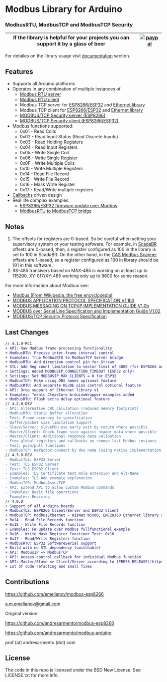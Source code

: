 # Modbus Library for Arduino
### ModbusRTU, ModbusTCP and ModbusTCP Security

|If the library is helpful for your projects you can support it by a glass of beer|[![paypal](https://www.paypalobjects.com/en_US/i/btn/btn_donate_SM.gif)](https://www.paypal.com/cgi-bin/webscr?cmd=_s-xclick&hosted_button_id=Z38SLGAKGM93S&source=url)|
|---|---|

For detailes on the library usage visit [documentation](documentation) section.

## Features

* Supports all Arduino platforms
* Operates in any combination of multiple instances of
  * [Modbus RTU server](examples/RTU)
  * [Modbus RTU client](examples/RTU)
  * Modbus TCP server for [ESP8266/ESP32](examples/TCP_ESP) and [Ethernet library](examples/TCP_Ethernet)
  * Modbus TCP client for [ESP8266/ESP32](examples/TCP_ESP) and [Ethernet library](examples/TCP_Ethernet)
  * [MODBUS/TCP Security server (ESP8266)](examples/TLS)
  * [MODBUS/TCP Security client (ESP8266/ESP32)](examples/TLS)
* Modbus functions supported:
  * 0x01 - Read Coils
  * 0x02 - Read Input Status (Read Discrete Inputs)
  * 0x03 - Read Holding Registers
  * 0x04 - Read Input Registers
  * 0x05 - Write Single Coil
  * 0x06 - Write Single Register
  * 0x0F - Write Multiple Coils
  * 0x10 - Write Multiple Registers
  * 0x14 - Read File Record
  * 0x15 - Write File Record
  * 0x16 - Mask Write Register
  * 0x17 - Read/Write multiple registers
* [Callbacks](examples/Callback) driven design
* Real life complex examples:
  * [ESP8266/ESP32 firmware update over Modbus](examples/Files)
  * [ModbusRTU to ModbusTCP bridge](examples/bridge)

## Notes

1. The offsets for registers are 0-based. So be careful when setting your supervisory system or your testing software. For example, in [ScadaBR](http://www.scadabr.com.br) offsets are 0-based, then, a register configured as 100 in the library is set to 100 in ScadaBR. On the other hand, in the [CAS Modbus Scanner](http://www.chipkin.com/products/software/modbus-software/cas-modbus-scanner/) offsets are 1-based, so a register configured as 100 in library should be 101 in this software.
2. RS-485 transivers based on MAX-485 is working on at least up to 115200. XY-017/XY-485 working only up to 9600 for some reason.

For more information about Modbus see:

* [Modbus (From Wikipedia, the free encyclopedia)](http://pt.wikipedia.org/wiki/Modbus)
* [MODBUS APPLICATION PROTOCOL SPECIFICATION V1.1b3](https://modbus.org/docs/Modbus_Application_Protocol_V1_1b3.pdf)
* [MODBUS MESSAGING ON TCP/IP IMPLEMENTATION GUIDE V1.0b](http://www.modbus.org/docs/Modbus_Messaging_Implementation_Guide_V1_0b.pdf)
* [MODBUS over Serial Line Specification and Implementation Guide V1.02](http://www.modbus.org/docs/Modbus_over_serial_line_V1_02.pdf)
* [MODBUS/TCP Security Protocol Specification](https://modbus.org/docs/MB-TCP-Security-v21_2018-07-24.pdf)

## Last Changes

```diff
// 4.1.0-RC1
+ API: Raw Modbus frame processing functionality
+ ModbusRTU: Precise inter-frame interval control
+ Examples: True ModbusRTU to ModbusTCP Server bridge
+ ModbusRTU: Add direction control pin for Stream
+ STL: Add Reg count limitation to vector limit of 4000 (for ESP8266 and ESP32)
+ Settings: Added MODBUSIP_CONNECTION_TIMEOUT (ESP32 only)
+ Settings: Set MODBUSIP_MAX_CLIENTS = 8 for ESP32
+ ModbusTCP: Make using DNS names optional feature
+ ModbusRTU: Add separate RE/DE pins control optional feature
+ API: Drop support of Ethernet library v1
+ Examples: Teknic ClearCore ArduinoWrapper examples added
+ ModbusRTU: Flush extra delay optional feature
// 4.2.0-DEV
- API: Alternative CRC calulation (reduced memory footprint)
- ModbusRTU: Static buffer allocation
- Test: Frame accuracy to specefication
- Buffer/packet size limitation support
- Slave/Server: slavePDU use early exit by return where possible
- Master/Client: Check frame size against header data where possible
- Master/Client: Additional responce data validation
- Free global registers and callbacks on remove last Modbus instance
- Test: push/pull functions
- ModbusTCP: Refactor connect by dns name (using native implementation for ESP32 etc)
// 4.3.0-DEV
- ModbusTLS: ESP32 Server
- Test: TLS ESP32 Server
- Test: TLS ESP32 Client
- Examples: TLS Certificate test Role extension and Alt-Name
- Examples: TLS Add example explanation
- ModbusTCP: ModbusAsyncTCP
- API: Extend API to allow custom Modbus commands
- Examples: Basic file operations
- Examples: Revising
// 4.0.0
+ Support of all Arduino boards
+ ModbusTLS: ESP8266 Client/Server and ESP32 Client
+ ModbusTCP: ModbusEthernet - WizNet W5x00, ENC28J60 Ethernet library support
+ 0x14 - Read File Records function
+ 0x15 - Write File Records function
+ Examples: FW update over Modbus fullfunctional example
+ 0x16 - Write Mask Register function+ Test: 0x16
+ 0x17 - Read/Write Registers function
+ ModbusRTU: ESP32 SoftwareSerial support
+ Build with no STL dependency (switchable)
+ API: ModbusIP => ModbusTCP
+ API: Access control callback for individual Modbus function
+ API: Master/Slave => Client/Server according to [PRESS RELEASE](https://modbus.org/docs/Client-ServerPR-07-2020-final.docx.pdf)
+ Lot of code refacting and small fixes
```

## Contributions

https://github.com/emelianov/modbus-esp8266

a.m.emelianov@gmail.com

Original version:

https://github.com/andresarmento/modbus-esp8266

https://github.com/andresarmento/modbus-arduino

prof (at) andresarmento (dot) com

## License

The code in this repo is licensed under the BSD New License. See LICENSE.txt for more info.
